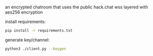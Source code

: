 an encrypted chatroom that uses the public hack.chat wss layered with aes256 encryption

install requirements:

```bash
pip install -r requirements.txt
```

generate key/channel:

```bash
python3 ./client.py --keygen
```
